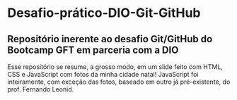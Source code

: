 # Desafio-prático-DIO-Git-GitHub
## Repositório inerente ao desafio Git/GitHub do Bootcamp GFT em parceria com a DIO

Esse repositório se resume, a grosso modo, em um slide feito com HTML, CSS e JavaScript com fotos da minha cidade natal!
JavaScript foi inteiramente, com exceção das fotos, baseado em outro já pré-existente, do prof. Fernando Leonid. 
